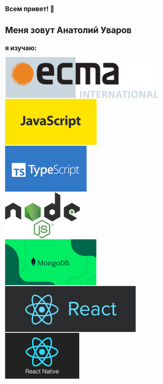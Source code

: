 ## Всем привет! 👋

<!--
**aduvarov/aduvarov** is a ✨ _special_ ✨ repository because its `README.md` (this file) appears on your GitHub profile.

Here are some ideas to get you started:

- 🔭 I’m currently working on ...
- 🌱 I’m currently learning ...
- 👯 I’m looking to collaborate on ...
- 🤔 I’m looking for help with ...
- 💬 Ask me about ...
- 📫 How to reach me: ...
- 😄 Pronouns: ...
- ⚡ Fun fact: ...
-->
# Меня зовут Анатолий Уваров
## я изучаю:

![ecmascript](https://github.com/aduvarov/aduvarov/blob/main/ecma-logo.png?raw=true)
![javascript](https://github.com/aduvarov/aduvarov/blob/main/javascript-logo.png?raw=true)
![typescript-logo](https://github.com/aduvarov/aduvarov/blob/main/typescript-logo.png?raw=true)
![nodejs](https://github.com/aduvarov/aduvarov/blob/main/nodejs-logo.png?raw=true)
![mongodb](https://github.com/aduvarov/aduvarov/blob/main/mongodb-logo.png?raw=true)
![react](https://github.com/aduvarov/aduvarov/blob/main/reactmini.png?raw=true)
![reactnative](https://github.com/aduvarov/aduvarov/blob/main/react-native-logo.png?raw=true)
